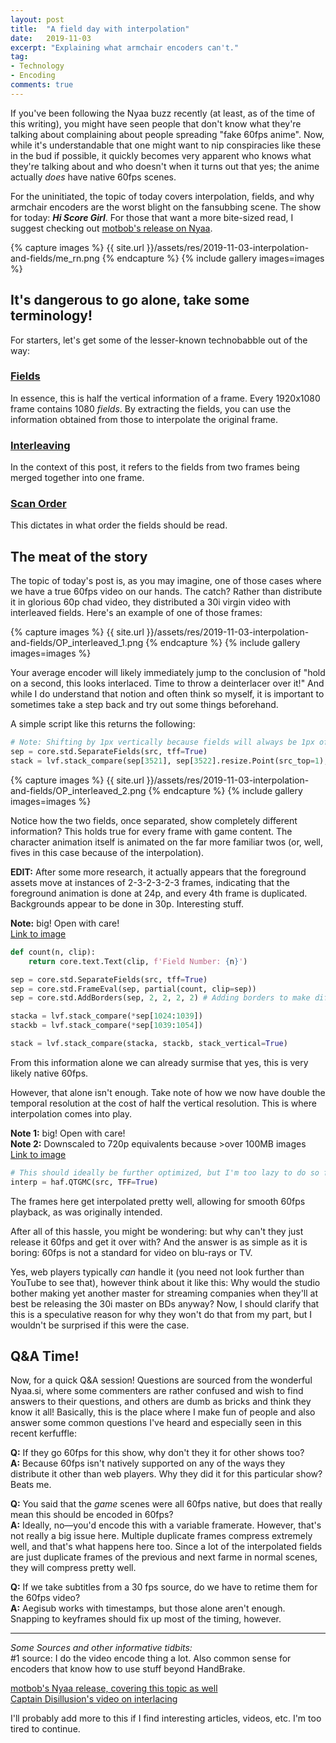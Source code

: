 ```yaml
---
layout: post
title:  "A field day with interpolation"
date:   2019-11-03
excerpt: "Explaining what armchair encoders can't."
tag:
- Technology
- Encoding
comments: true
---
```


If you've been following the Nyaa buzz recently (at least, as of the time of this writing), you might have seen people that don't know what they're talking about complaining about people spreading "fake 60fps anime". Now, while it's understandable that one might want to nip conspiracies like these in the bud if possible, it quickly becomes very apparent who knows what they're talking about and who doesn't when it turns out that yes; the anime actually *does* have native 60fps scenes.

For the uninitiated, the topic of today covers interpolation, fields, and why armchair encoders are the worst blight on the fansubbing scene. The show for today: ***Hi Score Girl***. For those that want a more bite-sized read, I suggest checking out [motbob's release on Nyaa](https://nyaa.si/view/1190356).

{% capture images %} {{ site.url }}/assets/res/2019-11-03-interpolation-and-fields/me_rn.png {% endcapture %} {% include gallery images=images %}

## It's dangerous to go alone, take some terminology!

For starters, let's get some of the lesser-known technobabble out of the way:

### <u>Fields</u>
In essence, this is half the vertical information of a frame. Every 1920x1080 frame contains 1080 *fields*. By extracting the fields, you can use the information obtained from those to interpolate the original frame.

### <u>Interleaving</u>
In the context of this post, it refers to the fields from two frames being merged together into one frame.

### <u>Scan Order</u>
This dictates in what order the fields should be read.

## The meat of the story

The topic of today's post is, as you may imagine, one of those cases where we have a true 60fps video on our hands. The catch? Rather than distribute it in glorious 60p chad video, they distributed a 30i virgin video with interleaved fields. Here's an example of one of those frames:

{% capture images %} {{ site.url }}/assets/res/2019-11-03-interpolation-and-fields/OP_interleaved_1.png {% endcapture %} {% include gallery images=images %}


Your average encoder will likely immediately jump to the conclusion of "hold on a second, this looks interlaced. Time to throw a deinterlacer over it!" And while I do understand that notion and often think so myself, it is important to sometimes take a step back and try out some things beforehand.

A simple script like this returns the following:
```py
# Note: Shifting by 1px vertically because fields will always be 1px off from eachother due to the way they're handled
sep = core.std.SeparateFields(src, tff=True)
stack = lvf.stack_compare(sep[3521], sep[3522].resize.Point(src_top=1), make_diff=True, stack_vertical=True)
```

{% capture images %} {{ site.url }}/assets/res/2019-11-03-interpolation-and-fields/OP_interleaved_2.png {% endcapture %} {% include gallery images=images %}

Notice how the two fields, once separated, show completely different information? This holds true for every frame with game content. The character animation itself is animated on the far more familiar twos (or, well, fives in this case because of the interpolation).

**EDIT:** After some more research, it actually appears that the foreground assets move at instances of 2-3-2-3-2-3 frames, indicating that the foreground animation is done at 24p, and every 4th frame is duplicated. Backgrounds appear to be done in 30p. Interesting stuff.

**Note:** big! Open with care!<br>
[Link to image](https://files.catbox.moe/64d6og.png)


```py
def count(n, clip):
    return core.text.Text(clip, f'Field Number: {n}')

sep = core.std.SeparateFields(src, tff=True)
sep = core.std.FrameEval(sep, partial(count, clip=sep))
sep = core.std.AddBorders(sep, 2, 2, 2, 2) # Adding borders to make different frames clearer

stacka = lvf.stack_compare(*sep[1024:1039])
stackb = lvf.stack_compare(*sep[1039:1054])

stack = lvf.stack_compare(stacka, stackb, stack_vertical=True)
```

From this information alone we can already surmise that yes, this is very likely native 60fps.

However, that alone isn't enough. Take note of how we now have double the temporal resolution at the cost of half the vertical resolution. This is where interpolation comes into play.

**Note 1:** big! Open with care!<br>
**Note 2:** Downscaled to 720p equivalents because >over 100MB images<br>
[Link to image](https://files.catbox.moe/uip8jr.png)

```py
# This should ideally be further optimized, but I'm too lazy to do so for this example.
interp = haf.QTGMC(src, TFF=True)
```

The frames here get interpolated pretty well, allowing for smooth 60fps playback, as was originally intended.

After all of this hassle, you might be wondering: but why can't they just release it 60fps and get it over with? And the answer is as simple as it is boring: 60fps is not a standard for video on blu-rays or TV.

Yes, web players typically *can* handle it (you need not look further than YouTube to see that), however think about it like this: Why would the studio bother making yet another master for streaming companies when they'll at best be releasing the 30i master on BDs anyway? Now, I should clarify that this is a speculative reason for why they won't do that from my part, but I wouldn't be surprised if this were the case.

## Q&A Time!

Now, for a quick Q&A session! Questions are sourced from the wonderful Nyaa.si, where some commenters are rather confused and wish to find answers to their questions, and others are dumb as bricks and think they know it all! Basically, this is the place where I make fun of people and also answer some common questions I've heard and especially seen in this recent kerfuffle:

**Q:** If they go 60fps for this show, why don't they it for other shows too?<br>
**A:** Because 60fps isn't natively supported on any of the ways they distribute it other than web players. Why they did it for this particular show? Beats me.

**Q:** You said that the *game* scenes were all 60fps native, but does that really mean this should be encoded in 60fps?<br>
**A:** Ideally, no—you'd encode this with a variable framerate. However, that's not really a big issue here. Multiple duplicate frames compress extremely well, and that's what happens here too. Since a lot of the interpolated fields are just duplicate frames of the previous and next farme in normal scenes, they will compress pretty well.

**Q:** If we take subtitles from a 30 fps source, do we have to retime them for the 60fps video?<br>
**A:** Aegisub works with timestamps, but those alone aren't enough. Snapping to keyframes should fix up most of the timing, however.

<hr>

*Some Sources and other informative tidbits:*<br>
#1 source: I do the video encode thing a lot. Also common sense for encoders that know how to use stuff beyond HandBrake.

[motbob's Nyaa release, covering this topic as well](https://nyaa.si/view/1190356)<br>
[Captain Disillusion's video on interlacing](https://www.youtube.com/watch?v=5eu_KjKsnpM)<br>

I'll probably add more to this if I find interesting articles, videos, etc. I'm too tired to continue.
